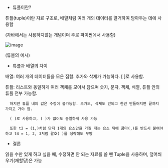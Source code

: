 - 튜플이란?

튜플(tuple)이란 자료 구조로, 배열처럼 여러 개의 데이터를 열거하여 담아두는 데에 사용함

(자바에서는 사용하지않는 개념이며 주로 파이썬에서 사용함)

![image](https://user-images.githubusercontent.com/103404604/187100076-fa8137d0-cb39-4bd2-8925-cb81d866823b.png)

(튜블의 예시)

- 튜플과 배열의 차이

배열: 여러 개의 데이터들을 모은 집합. 추가와 삭제가 가능하다. [ ]로 사용함.

튜플: 리스트와 동일하게 여러 객체를 모아서 담으며 숫자, 문자, 객체, 배열, 튜플 안의 튜플 전부 가능함. 
   
      하지만 튜플 내의 값은 수정이 불가능함. 추가도, 삭제도 안되고 한번 만들어지면 끝까지 가지고 가야 함. 
      
      ( )로 사용하고, ( )가 없어도 동일하게 사용 가능
      
      또한 t2 = (1,)처럼 단지 1개의 요소만을 가질 때는 요소 뒤에 콤마(,)를 반드시 붙여야 하고 t4 = 1, 2, 3처럼 괄호( )를 생략해도 무방
      
- 결론      
      
읽을 수만 있게 하고 싶을 때, 수정하면 안 되는 자료를 쓸 땐 Tuple을 사용하며, 덮어씌우기(재할당)은 가능      
